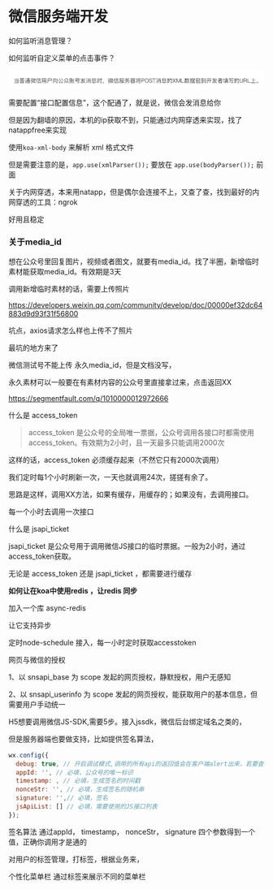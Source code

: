 # 微信服务端开发



如何监听消息管理？

如何监听自定义菜单的点击事件？

![1597714990796](../.vuepress/public/images/WeChat/监听点击事件.png)

需要配置“接口配置信息”，这个配通了，就是说，微信会发消息给你

但是因为翻墙的原因，本机的ip获取不到，只能通过内网穿透来实现，找了natappfree来实现



使用`koa-xml-body` 来解析 xml 格式文件

但是需要注意的是，`app.use(xmlParser());`  要放在 `app.use(bodyParser());` 前面



关于内网穿透，本来用natapp，但是偶尔会连接不上，又查了查，找到最好的内网穿透的工具：ngrok

好用且稳定





### 关于media_id

想在公众号里回复图片，视频或者图文，就要有media_id。找了半圈，新增临时素材能获取media_id。有效期是3天



调用新增临时素材的话，需要上传照片



https://developers.weixin.qq.com/community/develop/doc/00000ef32dc64883d9d93f31f56800



坑点，axios请求怎么样也上传不了照片



最坑的地方来了

微信测试号不能上传 永久media_id，但是文档没写，

永久素材可以一般要在有素材内容的公众号里直接拿过来，点击返回XX

https://segmentfault.com/q/1010000012972666



什么是 access_token

> access_token 是公众号的全局唯一票据，公众号调用各接口时都需使用access_token。有效期为2小时，且一天最多只能调用2000次

这样的话，access_token 必须缓存起来（不然它只有2000次调用）

我们定时每1个小时刷新一次，一天也就调用24次，搓搓有余了。

思路是这样，调用XX方法，如果有缓存，用缓存的；如果没有，去调用接口。

每一个小时去调用一次接口





什么是 jsapi_ticket

jsapi_ticket 是公众号用于调用微信JS接口的临时票据。一般为2小时，通过access_token获取。



无论是 access_token 还是 jsapi_ticket ，都需要进行缓存







**如何让在koa中使用redis ，让redis 同步**



加入一个库 async-redis

让它支持异步





定时node-schedule 接入，每一小时定时获取accesstoken



网页与微信的授权 

1、以 snsapi_base 为 scope 发起的网页授权，静默授权，用户无感知

2、以 snsapi_userinfo 为 scope 发起的网页授权，能获取用户的基本信息，但需要用户手动统一





H5想要调用微信JS-SDK,需要5步。接入jssdk，微信后台绑定域名之类的，

但是服务器端也要做支持，比如提供签名算法，

```javascript
wx.config({
  debug: true, // 开启调试模式,调用的所有api的返回值会在客户端alert出来，若要查看传入的参数，可以在pc端打开，参数信息会通过log打出，仅在pc端时才会打印。
  appId: '', // 必填，公众号的唯一标识
  timestamp: , // 必填，生成签名的时间戳
  nonceStr: '', // 必填，生成签名的随机串
  signature: '',// 必填，签名
  jsApiList: [] // 必填，需要使用的JS接口列表
});
```

签名算法 通过appId， timestamp， nonceStr， signature 四个参数得到一个值，正确你调用才是通的















对用户的标签管理，打标签，根据业务来，

个性化菜单栏 通过标签来展示不同的菜单栏















